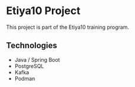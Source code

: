 # Etiya10 Project

This project is part of the Etiya10 training program.

## Technologies
- Java / Spring Boot
- PostgreSQL
- Kafka
- Podman
